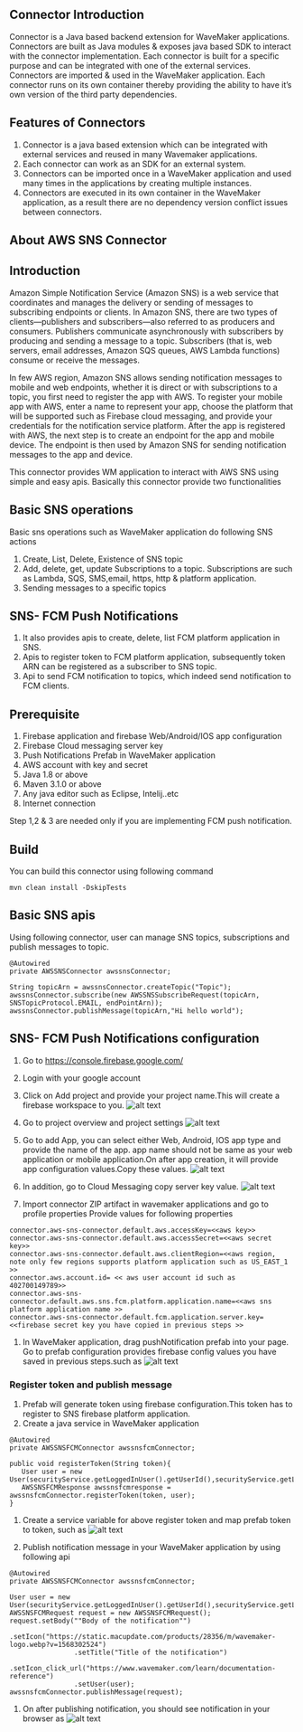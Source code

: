## Connector  Introduction

Connector is a Java based backend extension for WaveMaker applications. Connectors are built as Java modules & exposes java based SDK to interact with the connector implementation.
Each connector is built for a specific purpose and can be integrated with one of the external services. Connectors are imported & used in the WaveMaker application. Each connector runs on its own container thereby providing the ability to have it’s own version of the third party dependencies.

## Features of Connectors

1. Connector is a java based extension which can be integrated with external services and reused in many Wavemaker applications.
1. Each connector can work as an SDK for an external system.
1. Connectors can be imported once in a WaveMaker application and used many times in the applications by creating multiple instances.
1. Connectors are executed in its own container in the WaveMaker application, as a result there are no dependency version conflict issues between connectors.

## About AWS SNS Connector

## Introduction
Amazon Simple Notification Service (Amazon SNS) is a web service that coordinates and manages the delivery or sending of messages to subscribing endpoints or clients. In Amazon SNS, there are two types of clients—publishers and subscribers—also referred to as producers and consumers. Publishers communicate asynchronously with subscribers by producing and sending a message to a topic. Subscribers (that is, web servers, email addresses, Amazon SQS queues, AWS Lambda functions) consume or receive the messages.

In few AWS region, Amazon SNS allows sending notification messages to mobile and web endpoints, whether it is direct or with subscriptions to a topic, you first need to register the app with AWS. To register your mobile app with AWS, enter a name to represent your app, choose the platform that will be supported such as Firebase cloud messaging, and provide your credentials for the notification service platform. After the app is registered with AWS, the next step is to create an endpoint for the app and mobile device. The endpoint is then used by Amazon SNS for sending notification messages to the app and device.


This connector provides WM application to interact with AWS SNS using simple and easy apis. Basically this connector provide two functionalities

## Basic SNS operations
Basic sns operations such as WaveMaker application do following SNS actions
1. Create, List, Delete, Existence of SNS topic
1. Add, delete, get, update Subscriptions to a topic. Subscriptions are such as Lambda, SQS, SMS,email, https, http & platform application.
1. Sending messages to a specific topics


## SNS- FCM Push Notifications
1. It also provides apis to create, delete, list FCM platform application in SNS.
1. Apis to register token to FCM platform application, subsequently token ARN can be registered as a subscriber to SNS topic.
1. Api to send FCM notification to topics, which indeed send notification to FCM clients.

## Prerequisite
1. Firebase application and firebase Web/Android/IOS app configuration 
1. Firebase Cloud messaging server key
1. Push Notifications Prefab in WaveMaker application
1. AWS account with key and secret
1. Java 1.8 or above
1. Maven 3.1.0 or above
1. Any java editor such as Eclipse, Intelij..etc
1. Internet connection

Step 1,2 & 3 are needed only if you are implementing FCM push notification.

## Build
You can build this connector using following command
```
mvn clean install -DskipTests
```

## Basic SNS apis

Using following connector, user can manage SNS topics, subscriptions and publish messages to topic.
```
@Autowired
private AWSSNSConnector awssnsConnector;

String topicArn = awssnsConnector.createTopic("Topic");
awssnsConnector.subscribe(new AWSSNSSubscribeRequest(topicArn, SNSTopicProtocol.EMAIL, endPointArn));
awssnsConnector.publishMessage(topicArn,"Hi hello world");
```

## SNS- FCM Push Notifications configuration
1. Go to https://console.firebase.google.com/
1. Login with your google account
1. Click on Add project and provide your project name.This will create a firebase workspace to you.
![alt text](https://github.com/wavemaker/aws-sns-connector/blob/master/readmeImages/FirebaseCreateAPP.jpeg?raw=true)

1. Go to project overview and project settings
![alt text](https://github.com/wavemaker/aws-sns-connector/blob/master/readmeImages/FirebaseProjectSettings.jpeg?raw=true)

1. Go to add App, you can select either Web, Android, IOS app type and provide the name of the app.
app name should not be same as your web application or mobile application.On after app creation, it will provide app configuration values.Copy these values.
![alt text](https://github.com/wavemaker/aws-sns-connector/blob/master/readmeImages/FirebaseWebAppSettings.jpeg?raw=true)

1. In addition, go to Cloud Messaging copy server key value.
![alt text](https://github.com/wavemaker/aws-sns-connector/blob/master/readmeImages/FirebaseServerKey.jpeg?raw=true)

1. Import connector ZIP artifact in wavemaker applications and go to profile properties
Provide values for following properties

```
connector.aws-sns-connector.default.aws.accessKey=<<aws key>>
connector.aws-sns-connector.default.aws.accessSecret=<<aws secret key>>
connector.aws-sns-connector.default.aws.clientRegion=<<aws region, note only few regions supports platform application such as US_EAST_1 >>
connector.aws.account.id= << aws user account id such as 402700149789>>
connector.aws-sns-connector.default.aws.sns.fcm.platform.application.name=<<aws sns platform application name >>
connector.aws-sns-connector.default.fcm.application.server.key=<<firebase secret key you have copied in previous steps >>
```

1. In WaveMaker application, drag pushNotification prefab into your page.
Go to prefab configuration provides firebase config values you have saved in previous steps.such as
![alt text](https://github.com/wavemaker/aws-sns-connector/blob/master/readmeImages/TokenVariable.jpeg?raw=true)


### Register token and publish message
1. Prefab will generate token using firebase configuration.This token has to register to SNS firebase platform application.
1. Create a java service in WaveMaker application
```
@Autowired
private AWSSNSFCMConnector awssnsfcmConnector;

public void registerToken(String token){
   User user = new User(securityService.getLoggedInUser().getUserId(),securityService.getLoggedInUser().getUsername());
   AWSSNSFCMResponse awssnsfcmresponse = awssnsfcmConnector.registerToken(token, user);
}
```

1. Create a service variable for above register token and map prefab token to token, such as 
![alt text](https://github.com/wavemaker/aws-sns-connector/blob/master/readmeImages/TokenVariable.jpeg?raw=true)

1. Publish notification message in your WaveMaker application by using following api
```
@Autowired
private AWSSNSFCMConnector awssnsfcmConnector;

User user = new User(securityService.getLoggedInUser().getUserId(),securityService.getLoggedInUser().getUsername());
AWSSNSFCMRequest request = new AWSSNSFCMRequest();
request.setBody(""Body of the notification"")
                .setIcon("https://static.macupdate.com/products/28356/m/wavemaker-logo.webp?v=1568302524")
                .setTitle("Title of the notification")
                .setIcon_click_url("https://www.wavemaker.com/learn/documentation-reference")
                .setUser(user);
awssnsfcmConnector.publishMessage(request);
```
1. On after publishing notification, you should see notification in your browser as
![alt text](https://github.com/wavemaker/aws-sns-connector/blob/master/readmeImages/NotificationSample.jpeg?raw=true)


